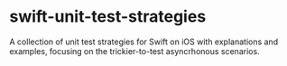 # swift-unit-test-strategies
A collection of unit test strategies for Swift on iOS with explanations and examples, focusing on the trickier-to-test asyncrhonous scenarios.
